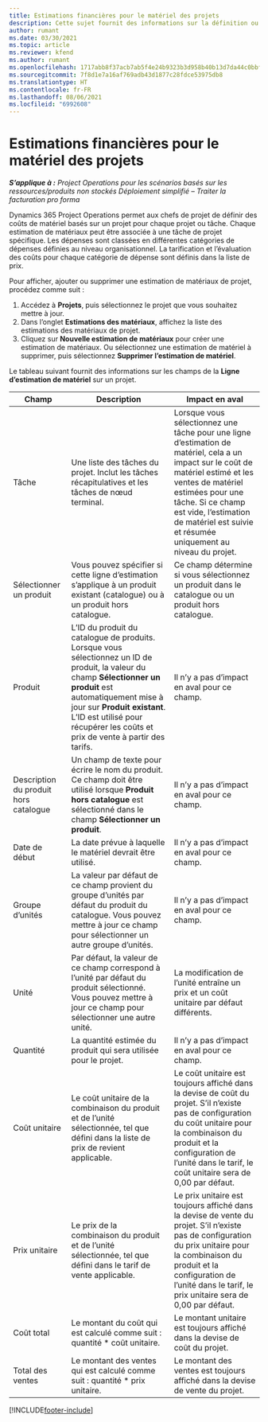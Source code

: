```yaml
---
title: Estimations financières pour le matériel des projets
description: Cette sujet fournit des informations sur la définition ou l’estimation du matériel basé sur le projet.
author: rumant
ms.date: 03/30/2021
ms.topic: article
ms.reviewer: kfend
ms.author: rumant
ms.openlocfilehash: 1717abb8f37acb7ab5f4e24b9323b3d958b40b13d7da44c0bbfa88eea28b99ef
ms.sourcegitcommit: 7f8d1e7a16af769adb43d1877c28fdce53975db8
ms.translationtype: HT
ms.contentlocale: fr-FR
ms.lasthandoff: 08/06/2021
ms.locfileid: "6992608"
---
```

# <a name="financial-estimates-for-materials-on-projects"></a>Estimations financières pour le matériel des projets

_**S’applique à :** Project Operations pour les scénarios basés sur les ressources/produits non stockés Déploiement simplifié – Traiter la facturation pro forma_

Dynamics 365 Project Operations permet aux chefs de projet de définir des coûts de matériel basés sur un projet pour chaque projet ou tâche. Chaque estimation de matériaux peut être associée à une tâche de projet spécifique. Les dépenses sont classées en différentes catégories de dépenses définies au niveau organisationnel. La tarification et l’évaluation des coûts pour chaque catégorie de dépense sont définis dans la liste de prix. 

Pour afficher, ajouter ou supprimer une estimation de matériaux de projet, procédez comme suit :

1. Accédez à **Projets**, puis sélectionnez le projet que vous souhaitez mettre à jour.
2. Dans l’onglet **Estimations des matériaux**, affichez la liste des estimations des matériaux de projet.
3. Cliquez sur **Nouvelle estimation de matériaux** pour créer une estimation de matériaux. Ou sélectionnez une estimation de matériel à supprimer, puis sélectionnez **Supprimer l’estimation de matériel**.

Le tableau suivant fournit des informations sur les champs de la **Ligne d’estimation de matériel** sur un projet. 

| **Champ** | **Description** | **Impact en aval** |
| --- | --- | --- |
| Tâche | Une liste des tâches du projet. Inclut les tâches récapitulatives et les tâches de nœud terminal. | Lorsque vous sélectionnez une tâche pour une ligne d’estimation de matériel, cela a un impact sur le coût de matériel estimé et les ventes de matériel estimées pour une tâche. Si ce champ est vide, l’estimation de matériel est suivie et résumée uniquement au niveau du projet. |
| Sélectionner un produit |  Vous pouvez spécifier si cette ligne d’estimation s’applique à un produit existant (catalogue) ou à un produit hors catalogue. | Ce champ détermine si vous sélectionnez un produit dans le catalogue ou un produit hors catalogue. |
| Produit | L’ID du produit du catalogue de produits. Lorsque vous sélectionnez un ID de produit, la valeur du champ **Sélectionner un produit** est automatiquement mise à jour sur **Produit existant**. L’ID est utilisé pour récupérer les coûts et prix de vente à partir des tarifs. | Il n’y a pas d’impact en aval pour ce champ. |
| Description du produit hors catalogue | Un champ de texte pour écrire le nom du produit. Ce champ doit être utilisé lorsque **Produit hors catalogue** est sélectionné dans le champ **Sélectionner un produit**.| Il n’y a pas d’impact en aval pour ce champ. |
| Date de début | La date prévue à laquelle le matériel devrait être utilisé. | Il n’y a pas d’impact en aval pour ce champ. |
| Groupe d’unités | La valeur par défaut de ce champ provient du groupe d’unités par défaut du produit du catalogue. Vous pouvez mettre à jour ce champ pour sélectionner un autre groupe d’unités. | Il n’y a pas d’impact en aval pour ce champ. |
| Unité | Par défaut, la valeur de ce champ correspond à l’unité par défaut du produit sélectionné. Vous pouvez mettre à jour ce champ pour sélectionner une autre unité. | La modification de l’unité entraîne un prix et un coût unitaire par défaut différents. |
| Quantité | La quantité estimée du produit qui sera utilisée pour le projet. | Il n’y a pas d’impact en aval pour ce champ. |
| Coût unitaire | Le coût unitaire de la combinaison du produit et de l’unité sélectionnée, tel que défini dans la liste de prix de revient applicable. | Le coût unitaire est toujours affiché dans la devise de coût du projet. S’il n’existe pas de configuration du coût unitaire pour la combinaison du produit et la configuration de l’unité dans le tarif, le coût unitaire sera de 0,00 par défaut. |
| Prix unitaire | Le prix de la combinaison du produit et de l’unité sélectionnée, tel que défini dans le tarif de vente applicable. | Le prix unitaire est toujours affiché dans la devise de vente du projet. S’il n’existe pas de configuration du prix unitaire pour la combinaison du produit et la configuration de l’unité dans le tarif, le prix unitaire sera de 0,00 par défaut.|
| Coût total | Le montant du coût qui est calculé comme suit : quantité \* coût unitaire.| Le montant unitaire est toujours affiché dans la devise de coût du projet. |
| Total des ventes | Le montant des ventes qui est calculé comme suit : quantité \* prix unitaire. | Le montant des ventes est toujours affiché dans la devise de vente du projet. |


[!INCLUDE[footer-include](../includes/footer-banner.md)]
